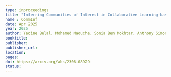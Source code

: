 ```yaml
---
type: inproceedings
title: "Inferring Communities of Interest in Collaborative Learning-based Recommender Systems"
name : CommInf
date: Apr 2025
year: 2025
author: Yacine Belal, Mohamed Maouche, Sonia Ben Mokhtar, Anthony Simonet-Boulogne
booktitle:
publisher:
publisher_url: 
location: 
pages:
doi: https://arxiv.org/abs/2306.08929
status:
---
```

